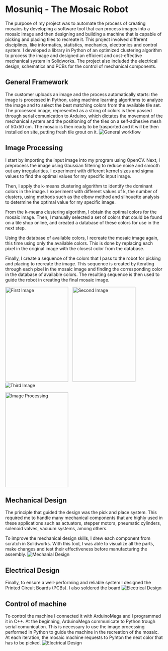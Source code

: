 # Mosuniq - The Mosaic Robot

The purpose of my project was to automate the process of creating mosaics by developing a software tool that can process images into a mosaic image and then designing and building a machine that is capable of picking and placing tiles to recreate it. This  project involved different disciplines, like informatics, statistics, mechanics, electronics and control system.
I developed a library in Python of an optimized clustering algorithm to process the image and designed an efficient and cost-effective mechanical system in Solidworks. The project also included the electrical design, schematics and PCBs for the control of mechanical components.

## General Framework
The customer uploads an image and the process automatically starts: the image is processed in Python, using machine learning algorithms to analyze the image and to select the best matching colors from the available tile set. The processed image, represented as a string of colors is then passed through serial comunication to Arduino, which dictates the movement of the mechanical system and the positioning of the tiles on a self-adhesive mesh of 50x50 cm. The mosaic is then ready to be trasported and it will be then installed on site, putting fresh tile grout on it.
![General workflow](Images/Automationdiagram.png)

## Image Processing
I start by importing the input image into my program using OpenCV. Next, I preprocess the image using Gaussian filtering to reduce noise and smooth out any irregularities. I experiment with different kernel sizes and sigma values to find the optimal values for my specific input image.

Then, I apply the k-means clustering algorithm to identify the dominant colors in the image. I experiment with different values of k, the number of clusters, using methods such as the elbow method and silhouette analysis to determine the optimal value for my specific image. 

From the k-means clustering algorithm, I obtain the optimal colors for the mosaic image. Then, I manually selected a set of colors that could be found on a tile shop online, and created a database of these colors for use in the next step.

Using the database of available colors, I recreate the mosaic image again, this time using only the available colors. This is done by replacing each pixel in the original image with the closest color from the database. 

Finally, I create a sequence of the colors that I pass to the robot for picking and placing to recreate the image. This sequence is created by iterating through each pixel in the mosaic image and finding the corresponding color in the database of available colors. The resulting sequence is then used to guide the robot in creating the final mosaic image.
<p>
  <img src="Images/image_processing_chart.png" alt="First Image" width="200" height="300" style="display:inline-block; margin-right:10px;"/>
  <img src="Images/image_processing_chart.png" alt="Second Image" width="200" height="300" style="display:inline-block; margin-right:10px;"/>
  <img src="Images/image_processing_chart.png" alt="Third Image" style="display:inline-block;"/>
</p>
<img src="Images/image_processing_chart.png" alt="Image Processing" width="200" height="300">

## Mechanical Design

The principle that guided the design was the pick and place system. This required me to handle many mechanical components that are highly used in these applications such as actuators, stepper motors, pneumatic cylinders, solenoid valves, vacuum systems, among others.

To improve the mechanical design skills, I drew each component from scratch in Solidworks. With this tool, I was able to visualize all the parts, make changes and test their effectiveness before manufacturing the assembly.
![Mechanial Design](Images/Machine_axis.jpg.png)

## Electrical Design
Finally, to ensure a well-performing and reliable system I designed the Printed Circuit Boards (PCBs). I also soldered the board
![Electrical Design](Images/PCB_assembly.png)

## Control of machine
To control the machine I connected it with ArduinoMega and I programmed it in C++. At the beginning, ArduinoMega communicate to Python trough serial comunication. This is necessary to use the image processing performed in Python to guide the machine in the recreation of the mosaic. At each iteration, the mosaic machine requests to Pyhton the next color that has to be picked.
![Electrical Design](Images/Control_structure.png)
